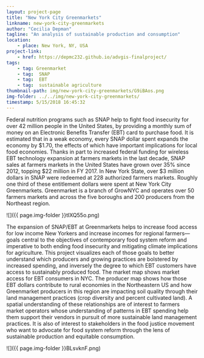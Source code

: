 ```yaml
---
layout: project-page
title: "New York City Greenmarkets"
linkname: new-york-city-greenmarkets
author: "Cecilia Depman"
tagline: "An analysis of sustainable production and consumption"
location:
    - place: New York, NY, USA
project-link:
    - href: https://depmc232.github.io/advgis-finalproject/
tags:
    - tag: Greenmarket
    - tag:  SNAP
    - tag:  EBT
    - tag:  sustainable agriculture
thumbnail-path: img/new-york-city-greenmarkets/G9iBAos.png
img-folder: ../../img/new-york-city-greenmarkets/
timestamp: 5/15/2018 16:45:32
---
```

Federal nutrition programs such as SNAP help to fight food insecurity for over 42 million people in the United States, by providing a monthly sum of money on an Electronic Benefits Transfer (EBT) card to purchase food. It is estimated that in a weak economy, every SNAP dollar spent expands the economy by $1.70, the effects of which have important implications for local food economies.  Thanks in part to increased federal funding for wireless EBT technology expansion at farmers markets in the last decade, SNAP sales at farmers markets in the United States have grown over 35% since 2012, topping $22 million in FY 2017.  In New York State, over $3 million dollars in SNAP were redeemed at 228 authorized farmers markets. Roughly one third of these entitlement dollars were spent at New York City Greenmarkets.  Greenmarket is a branch of GrowNYC and operates over 50 farmers markets and across the five boroughs and 200 producers from the Northeast region.  

![]({{ page.img-folder }}tIXQ55o.png)

The expansion of SNAP/EBT at Greenmarkets helps to increase food access for low income New Yorkers and increase incomes for regional farmers—goals central to the objectives of contemporary food system reform and imperative to both ending food insecurity and mitigating climate implications for agriculture.  This project visualizes each of those goals to better understand which producers and growing practices are bolstered by increased spending, and inversely the degree to which EBT customers have access to sustainably produced food.  The market map shows market access for EBT consumers in NYC.  The producer map shows how those EBT dollars contribute to rural economies in the Northeastern US and how Greenmarket producers in this region are impacting soil quality through their land management practices (crop diversity and percent cultivated land).  A spatial understanding of these relationships are of interest to farmers market operators whose understanding of patterns in EBT spending help them support their vendors in pursuit of more sustainable land management practices.  It is also of interest to stakeholders in the food justice movement who want to advocate for food system reform through the lens of sustainable production and equitable consumption.  

![]({{ page.img-folder }}BLsvknF.png)
